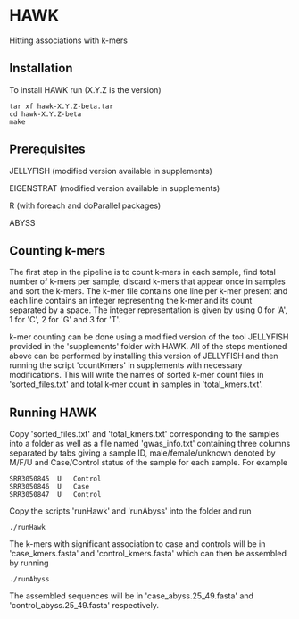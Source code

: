 # HAWK
Hitting associations with k-mers

## Installation

To install HAWK run (X.Y.Z is the version)

```
tar xf hawk-X.Y.Z-beta.tar
cd hawk-X.Y.Z-beta
make
```

## Prerequisites

JELLYFISH (modified version available in supplements)

EIGENSTRAT (modified version available in supplements)

R (with foreach and doParallel packages)

ABYSS 

## Counting k-mers

The first step in the pipeline is to count k-mers in each sample, find 
total number of k-mers per sample, discard k-mers that appear once in samples and sort
the k-mers. The k-mer file contains one line per k-mer present and each 
line contains an integer representing the k-mer and its count separated 
by a space. The integer representation is given by using 0 for 'A', 
1 for 'C', 2 for 'G' and 3 for 'T'.

k-mer counting can be done using a modified version of the tool JELLYFISH
provided in the 'supplements' folder with HAWK. All of the steps mentioned 
above can be performed by installing this version of JELLYFISH and then 
running the script 'countKmers' in supplements with necessary modifications.
This will write the names of sorted k-mer count files in 'sorted_files.txt' 
and total k-mer count in samples in 'total_kmers.txt'.

## Running HAWK

Copy 'sorted_files.txt' and 'total_kmers.txt' corresponding to the samples 
into a folder as well as a file named 'gwas_info.txt' containing three columns separated by tabs giving a sample ID, male/female/unknown denoted by M/F/U and Case/Control status of the sample for each sample. For example

```
SRR3050845	U	Control
SRR3050846	U	Case
SRR3050847	U	Control
```

Copy the scripts 'runHawk' and 'runAbyss' into the folder and run

```
./runHawk
```

The k-mers with significant association to case and controls will be in 
'case_kmers.fasta' and 'control_kmers.fasta' which can then be assembled by running

```
./runAbyss
```

The assembled 
sequences will be in 'case_abyss.25_49.fasta' and 'control_abyss.25_49.fasta'
respectively.



